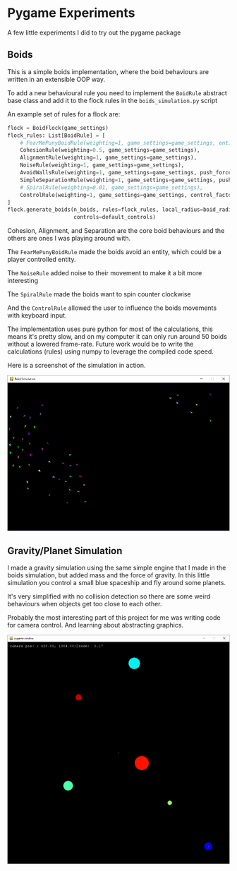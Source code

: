 # Pygame Experiments

A few little experiments I did to try out the pygame package

## Boids

This is a simple boids implementation, where the boid behaviours are written in an extensible OOP way.

To add a new behavioural rule you need to implement the `BoidRule` abstract base class and add it to the flock rules 
in the `boids_simulation.py` script

An example set of rules for a flock are:

```python
flock = BoidFlock(game_settings)
flock_rules: List[BoidRule] = [
    # FearMePunyBoidRule(weighting=1, game_settings=game_settings, entity_to_fear=character, push_force=-100),
    CohesionRule(weighting=0.5, game_settings=game_settings),
    AlignmentRule(weighting=1, game_settings=game_settings),
    NoiseRule(weighting=1, game_settings=game_settings),
    AvoidWallsRule(weighting=1, game_settings=game_settings, push_force=100),
    SimpleSeparationRule(weighting=1, game_settings=game_settings, push_force=boid_fear),
    # SpiralRule(weighting=0.01, game_settings=game_settings),
    ControlRule(weighting=1, game_settings=game_settings, control_factor=1)
]
flock.generate_boids(n_boids, rules=flock_rules, local_radius=boid_radius, max_velocity=boid_max_speed,
                     controls=default_controls)
```

Cohesion, Alignment, and Separation are the core boid behaviours and the others are ones I was playing around with. 

The `FearMePunyBoidRule` made the boids avoid an entity, which could be a player controlled entity.

The `NoiseRule` added noise to their movement to make it a bit more interesting

The `SpiralRule` made the boids want to spin counter clockwise

And the `ControlRule` allowed the user to influence the boids movements with keyboard input.
 
The implementation uses pure python for most of the calculations, this means it's pretty slow, and on my computer it can only run 
around 50 boids without a lowered frame-rate. Future work would be to write the calculations (rules) using numpy to 
leverage the compiled code speed.

Here is a screenshot of the simulation in action.

![boids_pic](images/boids.PNG)

## Gravity/Planet Simulation

I made a gravity simulation using the same simple engine that I made in the boids simulation, but added mass and the 
force of gravity. In this little simulation you control a small blue spaceship and fly around some planets.

It's very simplified with no collision detection so there are some weird behaviours when objects get too close to each 
other.

Probably the most interesting part of this project for me was writing code for camera control. And learning about 
abstracting graphics.

![gravity_pic](images/gravity.png)
